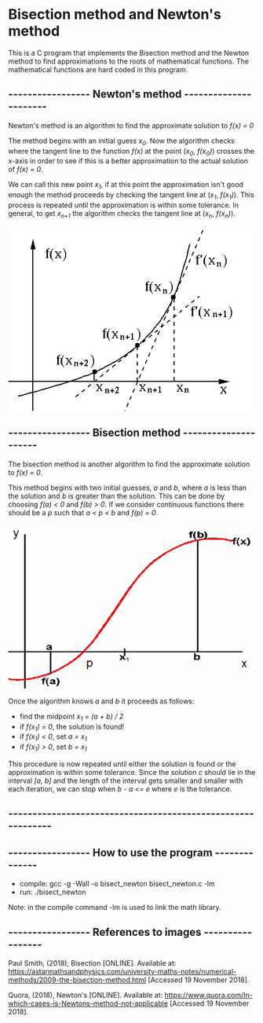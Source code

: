 # Bisection method and Newton's method

This is a C program that implements the Bisection method and the Newton method to
find approximations to the roots of mathematical functions.
The mathematical functions are hard coded in this program.

## ----------------- Newton's method ----------------------
Newton's method is an algorithm to find the approximate solution to *f(x) = 0*

The method begins with an initial guess *x<sub>0</sub>*. Now the algorithm checks where
the tangent line to the function *f(x)* at the point (*x<sub>0</sub>*, *f(*x<sub>0</sub>*)*) crosses
the x-axis in order to see if this is a better approximation to the actual solution of *f(x) = 0*.

We can call this new point *x<sub>1</sub>*, if at this point the approximation isn't good enough
the method proceeds by checking the tangent line at (*x<sub>1</sub>*, *f(*x<sub>1</sub>*)*).
This process is repeated until the approximation is within some tolerance.
In general, to get *x<sub>n+1</sub>* the algorithm checks the tangent line at (*x<sub>n</sub>*, *f(*x<sub>n</sub>*)*).

![Newton img](https://raw.githubusercontent.com/Lehmannhen/Bisection-and-Newton-method/master/images/Newton.jpg)




## ----------------- Bisection method ---------------------
The bisection method is another algorithm to find the approximate solution to *f(x) = 0*.

This method begins with two initial guesses, *a* and *b*, where *a* is less than the solution
and *b* is greater than the solution. This can be done by choosing *f(a) < 0* and *f(b) > 0*.
If we consider continuous functions there should be a *p* such that *a < p < b* and *f(p) = 0*.

![Newton img](https://raw.githubusercontent.com/Lehmannhen/Bisection-and-Newton-method/master/images/bisection.jpg)

Once the algorithm knows *a* and *b* it proceeds as follows:
* find the midpoint *x<sub>1</sub> = (a + b) / 2*
* if *f(x<sub>1</sub>) = 0*, the solution is found!
* if *f(x<sub>1</sub>) < 0*, set *a = x<sub>1</sub>*
* if *f(x<sub>1</sub>) > 0*, set *b = x<sub>1</sub>*

This procedure is now repeated until either the solution is found or the approximation is within
some tolerance. Since the solution *c* should lie in the interval *[a, b]* and the length of the
interval gets smaller and smaller with each iteration, we can stop when *b - a <= e* where *e*
is the tolerance.
## ------------------------------------------------------------

## ----------------- How to use the program --------------
* compile:  gcc -g -Wall -o bisect_newton bisect_newton.c -lm
* run:         ./bisect_newton

Note: in the compile command -lm is used to link the math library.


## ----------------- References to images -----------------
Paul Smith, (2018), Bisection [ONLINE].
Available at: https://astarmathsandphysics.com/university-maths-notes/numerical-methods/2009-the-bisection-method.html
[Accessed 19 November 2018].

Quora, (2018), Newton's [ONLINE]. Available at: https://www.quora.com/In-which-cases-is-Newtons-method-not-applicable
[Accessed 19 November 2018].
